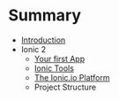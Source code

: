 # Summary

* [Introduction](README.md)
* Ionic 2
   * [Your first App](ionic/ionic_1.md)
   * [Ionic Tools](ionic/ionic_3.md)
   * [The Ionic.io Platform](ionic/ionic_4.md)
   * Project Structure

